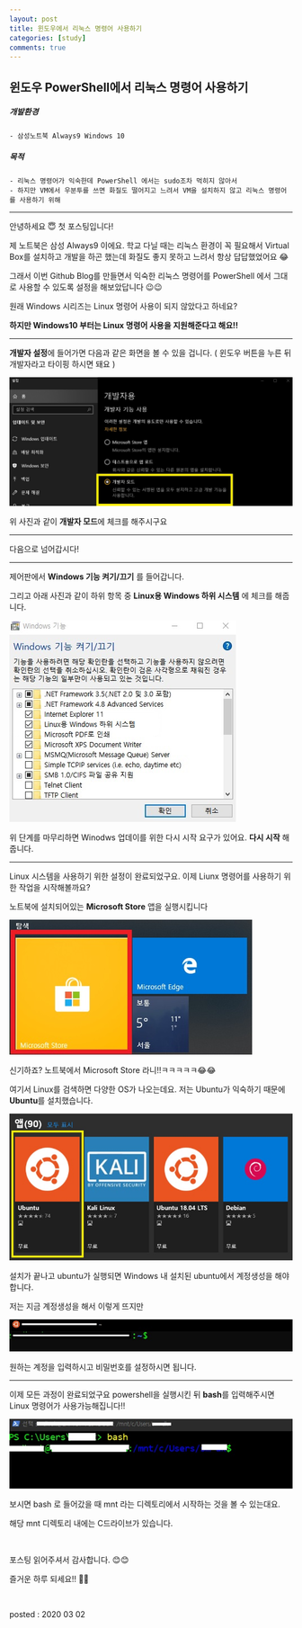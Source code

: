 ```yaml
---
layout: post
title: 윈도우에서 리눅스 명령어 사용하기
categories: [study]
comments: true
---
```

## 윈도우 PowerShell에서 리눅스 명령어 사용하기

##### 개발환경
    - 삼성노트북 Always9 Windows 10

##### 목적
    - 리눅스 명령어가 익숙한데 PowerShell 에서는 sudo조차 먹히지 않아서
    - 하지만 VM에서 우분투를 쓰면 화질도 떨어지고 느려서 VM을 설치하지 않고 리눅스 명령어를 사용하기 위해

***

안녕하세요 &#128519; 첫 포스팅입니다!

제 노트북은  삼성 Always9 이에요. 학교 다닐 때는 리눅스 환경이 꼭 필요해서 Virtual Box를 설치하고 개발을 하곤 했는데 화질도 좋지 못하고 느려서 항상 답답했었어요 &#128514;

그래서 이번 Github Blog를 만들면서 익숙한 리눅스 명령어를 PowerShell 에서 그대로 사용할 수 있도록 설정을 해보았답니다 &#128521;&#128521;

원래 Windows 시리즈는 Linux 명령어 사용이 되지 않았다고 하네요?

**하지만 Windows10 부터는 Linux 명령어 사용을 지원해준다고 해요!!**

---

**개발자 설정**에 들어가면 다음과 같은 화면을 볼 수 있을 겁니다.
( 윈도우 버튼을 누른 뒤 개발자라고 타이핑 하시면 돼요 )<br>


![no1.jpg](/img/2020-03-03-winodwstolinux/no1.jpg)


위 사진과 같이 **개발자 모드**에 체크를 해주시구요

---
다음으로 넘어갑시다!

***
제어판에서 **Windows 기능 켜기/끄기** 를 들어갑니다.

그리고 아래 사진과 같이 하위 항목 중 **Linux용 Windows 하위 시스템** 에 체크를 해줍니다.<br>


![no2.jpg](/img/2020-03-03-winodwstolinux/no2.jpg)


위 단계를 마무리하면 Winodws 업데이를 위한 다시 시작 요구가 있어요. **다시 시작** 해줍니다.

---
Linux 시스템을 사용하기 위한 설정이 완료되었구요.
이제 Liunx 명령어를 사용하기 위한 작업을 시작해볼까요?

노트북에 설치되어있는 **Microsoft Store** 앱을 실행시킵니다<br>

![no3.jpg](/img/2020-03-03-winodwstolinux/no3.jpg)

신기하죠? 노트북에서 Microsoft Store 라니!!ㅋㅋㅋㅋㅋ&#128514;&#128514;

여기서 Linux를 검색하면 다양한 OS가 나오는데요.
저는 Ubuntu가 익숙하기 때문에 **Ubuntu**를 설치했습니다.<br>

![no4.jpg](/img/2020-03-03-winodwstolinux/no4.jpg)

설치가 끝나고 ubuntu가 실행되면 Windows 내 설치된 ubuntu에서 계정생성을 해야합니다.

저는 지금 계정생성을 해서 이렇게 뜨지만<br>

![no5.jpg](/img/2020-03-03-winodwstolinux/no5.jpg)

원하는 계정을 입력하시고 비밀번호를 설정하시면 됩니다.

---
이제 모든 과정이 완료되었구요 powershell을 실행시킨 뒤 **bash**를 입력해주시면 Linux 명령어가 사용가능해집니다!!<br>

![no6.jpg](/img/2020-03-03-winodwstolinux/no6.jpg)

보시면 bash 로 들어갔을 때 mnt 라는 디렉토리에서 시작하는 것을 볼 수 있는대요. 

해당 mnt 디렉토리 내에는 C드라이브가 있습니다.

<br>

포스팅 읽어주셔서 감사합니다. &#128522;&#128522;

즐거운 하루 되세요!! &#128584;&#128584;

<br>

posted : 2020 03 02